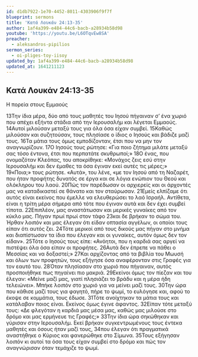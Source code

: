 ```yaml
---
id: d1db7922-1e70-4452-8011-4303906f9f7f
blueprint: sermons
title: 'Κατά Λουκάν 24:13-35'
author: 1af4a399-e484-44c6-bacb-a28934b58d98
youtube: 'https://youtu.be/L6OTqvEw8SA'
preacher:
  - aleksandros-pipilios
sermon_series:
  - oi-pliges-toy-iisoy
updated_by: 1af4a399-e484-44c6-bacb-a28934b58d98
updated_at: 1641211123
---
```

## Κατά Λουκάν 24:13-35

Η πορεία στους Εμμαούς

13Την ίδια μέρα, δύο από τους μαθητές του Ιησού πήγαιναν σ’ ένα χωριό που απέχει εξήντα στάδια από την Ιερουσαλήμ και λέγεται Εμμαούς. 14Αυτοί μιλούσαν μεταξύ τους για όλα όσα είχαν συμβεί. 15Καθώς μιλούσαν και συζητούσαν, τους πλησίασε ο ίδιος ο Ιησούς και βάδιζε μαζί τους. 16Τα μάτια τους όμως εμποδίζονταν, έτσι που να μην τον αναγνωρίζουν. 17Ο Ιησούς τους ρώτησε: «Για ποιο ζήτημα μιλάτε μεταξύ σας τόσο έντονα, έτσι που περπατάτε σκυθρωποί;» 18Ο ένας, που ονομαζόταν Κλεόπας, του αποκρίθηκε: «Μονάχος ζεις εσύ στην Ιερουσαλήμ και δεν έμαθες τα όσα έγιναν εκεί αυτές τις μέρες;» 19«Ποια;» τους ρώτησε. «Αυτά», του λένε, «με τον Ιησού από τη Ναζαρέτ, που ήταν προφήτης δυνατός σε έργα και σε λόγια ενώπιον του Θεού και ολόκληρου του λαού. 20Πώς τον παρέδωσαν οι αρχιερείς και οι άρχοντές μας να καταδικαστεί σε θάνατο και τον σταύρωσαν. 21Εμείς ελπίζαμε ότι αυτός είναι εκείνος που έμελλε να ελευθερώσει το λαό Ισραήλ. Αντίθετα, είναι η τρίτη μέρα σήμερα από τότε που έγιναν αυτά και δεν έχει συμβεί τίποτα. 22Επιπλέον, μας αναστάτωσαν και μερικές γυναίκες από τον κύκλο μας. Πήγαν πρωί πρωί στον τάφο 23και δε βρήκαν το σώμα του. Ήρθαν λοιπόν και μας έλεγαν ότι είδαν οπτασία αγγέλων, οι οποίοι τους είπαν ότι αυτός ζει. 24Τότε μερικοί από τους δικούς μας πήγαν στο μνήμα και διαπίστωσαν τα ίδια που έλεγαν και οι γυναίκες, αυτόν όμως δεν τον είδαν». 25Τότε ο Ιησούς τους είπε: «Ανόητοι, που η καρδιά σας αργεί να πιστέψει όλα όσα είπαν οι προφήτες. 26Αυτά δεν έπρεπε να πάθει ο Μεσσίας και να δοξαστεί;» 27Και αρχίζοντας από τα βιβλία του Μωυσή και όλων των προφητών, τους εξήγησε όσα αναφέρονταν στις Γραφές για τον εαυτό του.
28Όταν πλησίασαν στο χωριό που πήγαιναν, αυτός προσποιήθηκε πως πηγαίνει πιο μακριά. 29Εκείνοι όμως τον πίεζαν και του έλεγαν: «Μείνε μαζί μας, γιατί πλησιάζει το βράδυ και η μέρα ήδη τελειώνει». Μπήκε λοιπόν στο χωριό για να μείνει μαζί τους. 30Την ώρα που κάθισε μαζί τους για φαγητό, πήρε το ψωμί, το ευλόγησε και, αφού το έκοψε σε κομμάτια, τους έδωσε. 31Τότε ανοίχτηκαν τα μάτια τους και κατάλαβαν ποιος είναι. Εκείνος όμως έγινε άφαντος. 32Είπαν τότε μεταξύ τους: «Δε φλεγόταν η καρδιά μας μέσα μας, καθώς μας μιλούσε στο δρόμο και μας ερμήνευε τις Γραφές;» 33Την ίδια ώρα σηκώθηκαν και γύρισαν στην Ιερουσαλήμ. Εκεί βρήκαν συγκεντρωμένους τους έντεκα μαθητές και όσους ήταν μαζί τους, 34που έλεγαν ότι πραγματικά αναστήθηκε ο Κύριος και φανερώθηκε στο Σίμωνα. 35Τους εξήγησαν λοιπόν κι αυτοί τα όσα τους είχαν συμβεί στο δρόμο και πώς τον αναγνώρισαν όταν τεμάχιζε το ψωμί.